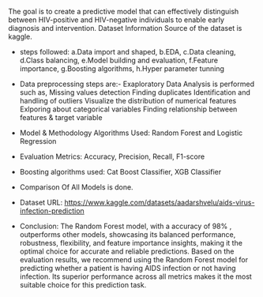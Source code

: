 The goal is to create a predictive model that can effectively distinguish between HIV-positive and HIV-negative individuals to enable early diagnosis and intervention.
Dataset Information
Source of the dataset is kaggle.

* steps followed:
a.Data import and shaped, 
b.EDA, 
c.Data cleaning, 
d.Class balancing,
e.Model building and evaluation, 
f.Feature importance,
g.Boosting algorithms,
h.Hyper parameter tunning 

* Data preprocessing steps are:-
Exaploratory Data Analysis is performed such as,
Missing values detection
Finding duplicates
Identification and handling of outliers 
Visualize the distribution of numerical features
Exlporing about categorical variables
Finding relationship between features & target variable

* Model & Methodology
Algorithms Used:
Random Forest and Logistic Regression

* Evaluation Metrics:
Accuracy, Precision, Recall, F1-score

* Boosting algorithms used: Cat Boost Classifier, XGB Classifier

* Comparison Of All Models is done.

* Dataset URL: https://www.kaggle.com/datasets/aadarshvelu/aids-virus-infection-prediction 
  
* Conclusion:
The Random Forest model, with a accuracy of 98% , outperforms other models, showcasing its balanced performance, robustness, flexibility, and feature importance insights,
making it the optimal choice for accurate and reliable predictions. Based on the evaluation results, we recommend using the Random Forest model for predicting whether a patient is
having AIDS infection or not having infection. Its superior performance across all metrics makes it the most suitable choice for this prediction task.
